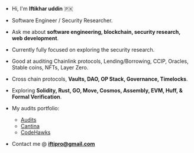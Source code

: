 - Hi, I'm **Iftikhar uddin** 🇵🇰
- Software Engineer / Security Researcher.
- Ask me about **software engineering, blockchain, security research, web development**.
- Currently fully focused on exploring the security research.
- Good at auditing Chainlink protocols, Lending/Borrowing, CCIP, Oracles, Stable coins, NFTs, Layer Zero.
- Cross chain protocols, **Vaults, DAO, OP Stack, Governance, Timelocks**.
- Exploring **Solidity, Rust, GO, Move, Cosmos, Assembly, EVM, Huff, & Formal Verification**.
- My audits portfolio:
  - [Audits](https://github.com/iftikharuddin/audit-reports)
  - [Cantina](https://cantina.xyz/u/0xTheBlackPanther)
  - [CodeHawks](https://www.codehawks.com/profile/clnca1ftl0000lf08bfytq099)

- Contact me @ **iftipro@gmail.com**





